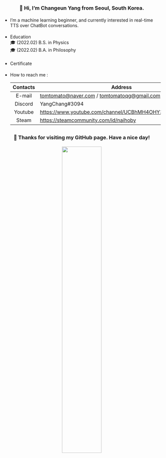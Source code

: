 <h3 align = center>👋 Hi, I’m Changeun Yang from Seoul, South Korea.</h3>

####

- I’m a machine learning beginner, and currently interested in real-time TTS over ChatBot conversations.

####

- Education  
🎓 (2022.02) B.S. in Physics  
🎓 (2022.02) B.A. in Philosophy

####

- Certificate

####

<!-- - Techs & tools I usually use :

####

<div align = center> 
  <img src="https://img.shields.io/badge/python3-3776AB?style=for-the-badge&logo=python&logoColor=white">
  <img src="https://img.shields.io/badge/html5-E34F26?style=for-the-badge&logo=html5&logoColor=white"> 
  <img src="https://img.shields.io/badge/css3-1572B6?style=for-the-badge&logo=css3&logoColor=white">
  <img src="https://img.shields.io/badge/pandas-150458?style=for-the-badge&logo=pandas&logoColor=white">
  <img src="https://img.shields.io/badge/numpy-013243?style=for-the-badge&logo=numpy&logoColor=white">
  <img src="https://img.shields.io/badge/git-F05032?style=for-the-badge&logo=git&logoColor=white">
  <img src="https://img.shields.io/badge/github-181717?style=for-the-badge&logo=github&logoColor=white">
  <br>
  
  <img src="https://img.shields.io/badge/scikit learn-F7931E?style=for-the-badge&logo=scikit-learn&logoColor=white">
  <img src="https://img.shields.io/badge/tensorflow-FF6F00?style=for-the-badge&logo=tensorflow&logoColor=white">
  <img src="https://img.shields.io/badge/keras-D00000?style=for-the-badge&logo=keras&logoColor=white">
  <img src="https://img.shields.io/badge/opencv-5C3EE8?style=for-the-badge&logo=opencv&logoColor=white">
  <img src="https://img.shields.io/badge/selenium-43B02A?style=for-the-badge&logo=selenium&logoColor=white">
  <img src="https://img.shields.io/badge/streamlit-FF4B4B?style=for-the-badge&logo=streamlit&logoColor=white">
  <br>
  
  <img src="https://img.shields.io/badge/firefox browser-FF7139?style=for-the-badge&logo=firefox browser&logoColor=white">
  <img src="https://img.shields.io/badge/jupyter notebook-F37626?style=for-the-badge&logo=jupyter&logoColor=white">
  <img src="https://img.shields.io/badge/google colab-F9AB00?style=for-the-badge&logo=google colab&logoColor=white">
  <img src="https://img.shields.io/badge/anaconda-44A833?style=for-the-badge&logo=anaconda&logoColor=white">
  <br>
</div>

#### -->

- How to reach me :

  |Contacts|Address|
  |:---:|---|
  |E-mail|tomtomato@naver.com / tomtomatoqg@gmail.com|
  |Discord|YangChang#3094|
  |Youtube|https://www.youtube.com/channel/UCBhMH4OHY35qXevPavu7ZnA|
  |Steam|https://steamcommunity.com/id/naihoby|

####

##

####

<h3 align = center>🥳 Thanks for visiting my GitHub page. Have a nice day!</h3>

####

<div align = center>
  <img src = 'https://user-images.githubusercontent.com/104478650/185764227-3b709066-3e0a-4b6c-80b9-47e869a67bb0.gif' width = '50%'>
</div>
